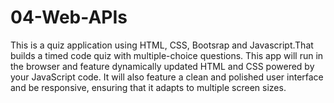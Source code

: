 # 04-Web-APIs
This is a quiz application using HTML, CSS, Bootsrap and Javascript.That builds a timed code quiz with multiple-choice questions. 
This app will run in the browser and feature dynamically updated HTML and CSS powered by your JavaScript code. 
It will also feature a clean and polished user interface and be responsive, ensuring that it adapts to multiple screen sizes.
